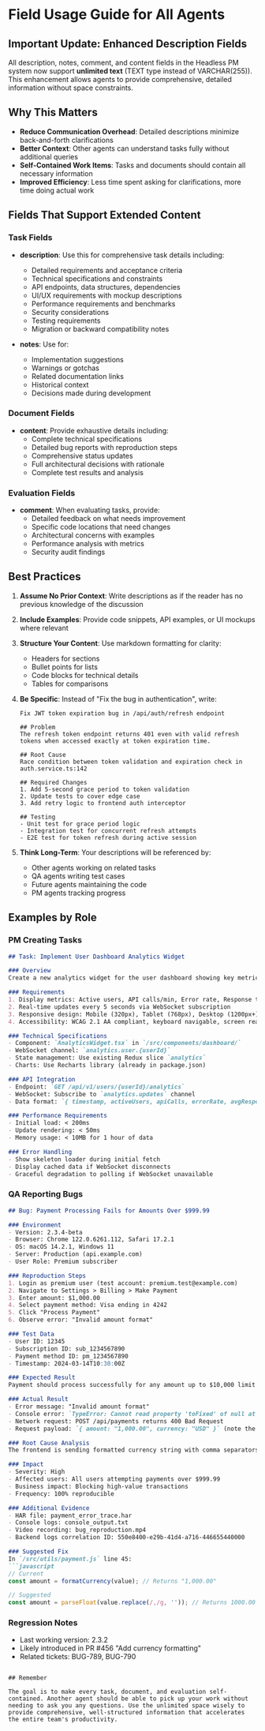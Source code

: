 # Field Usage Guide for All Agents

## Important Update: Enhanced Description Fields

All description, notes, comment, and content fields in the Headless PM system now support **unlimited text** (TEXT type instead of VARCHAR(255)). This enhancement allows agents to provide comprehensive, detailed information without space constraints.

## Why This Matters

- **Reduce Communication Overhead**: Detailed descriptions minimize back-and-forth clarifications
- **Better Context**: Other agents can understand tasks fully without additional queries
- **Self-Contained Work Items**: Tasks and documents should contain all necessary information
- **Improved Efficiency**: Less time spent asking for clarifications, more time doing actual work

## Fields That Support Extended Content

### Task Fields
- **description**: Use this for comprehensive task details including:
  - Detailed requirements and acceptance criteria
  - Technical specifications and constraints
  - API endpoints, data structures, dependencies
  - UI/UX requirements with mockup descriptions
  - Performance requirements and benchmarks
  - Security considerations
  - Testing requirements
  - Migration or backward compatibility notes

- **notes**: Use for:
  - Implementation suggestions
  - Warnings or gotchas
  - Related documentation links
  - Historical context
  - Decisions made during development

### Document Fields
- **content**: Provide exhaustive details including:
  - Complete technical specifications
  - Detailed bug reports with reproduction steps
  - Comprehensive status updates
  - Full architectural decisions with rationale
  - Complete test results and analysis

### Evaluation Fields
- **comment**: When evaluating tasks, provide:
  - Detailed feedback on what needs improvement
  - Specific code locations that need changes
  - Architectural concerns with examples
  - Performance analysis with metrics
  - Security audit findings

## Best Practices

1. **Assume No Prior Context**: Write descriptions as if the reader has no previous knowledge of the discussion
2. **Include Examples**: Provide code snippets, API examples, or UI mockups where relevant
3. **Structure Your Content**: Use markdown formatting for clarity:
   - Headers for sections
   - Bullet points for lists
   - Code blocks for technical details
   - Tables for comparisons

4. **Be Specific**: Instead of "Fix the bug in authentication", write:
   ```
   Fix JWT token expiration bug in /api/auth/refresh endpoint
   
   ## Problem
   The refresh token endpoint returns 401 even with valid refresh tokens when accessed exactly at token expiration time.
   
   ## Root Cause
   Race condition between token validation and expiration check in auth.service.ts:142
   
   ## Required Changes
   1. Add 5-second grace period to token validation
   2. Update tests to cover edge case
   3. Add retry logic to frontend auth interceptor
   
   ## Testing
   - Unit test for grace period logic
   - Integration test for concurrent refresh attempts
   - E2E test for token refresh during active session
   ```

5. **Think Long-Term**: Your descriptions will be referenced by:
   - Other agents working on related tasks
   - QA agents writing test cases
   - Future agents maintaining the code
   - PM agents tracking progress

## Examples by Role

### PM Creating Tasks
```markdown
## Task: Implement User Dashboard Analytics Widget

### Overview
Create a new analytics widget for the user dashboard showing key metrics with real-time updates via WebSocket.

### Requirements
1. Display metrics: Active users, API calls/min, Error rate, Response time
2. Real-time updates every 5 seconds via WebSocket subscription
3. Responsive design: Mobile (320px), Tablet (768px), Desktop (1200px+)
4. Accessibility: WCAG 2.1 AA compliant, keyboard navigable, screen reader friendly

### Technical Specifications
- Component: `AnalyticsWidget.tsx` in `/src/components/dashboard/`
- WebSocket channel: `analytics.user.{userId}`
- State management: Use existing Redux slice `analytics`
- Charts: Use Recharts library (already in package.json)

### API Integration
- Endpoint: `GET /api/v1/users/{userId}/analytics`
- WebSocket: Subscribe to `analytics.updates` channel
- Data format: `{ timestamp, activeUsers, apiCalls, errorRate, avgResponseTime }`

### Performance Requirements
- Initial load: < 200ms
- Update rendering: < 50ms
- Memory usage: < 10MB for 1 hour of data

### Error Handling
- Show skeleton loader during initial fetch
- Display cached data if WebSocket disconnects
- Graceful degradation to polling if WebSocket unavailable
```

### QA Reporting Bugs
```markdown
## Bug: Payment Processing Fails for Amounts Over $999.99

### Environment
- Version: 2.3.4-beta
- Browser: Chrome 122.0.6261.112, Safari 17.2.1
- OS: macOS 14.2.1, Windows 11
- Server: Production (api.example.com)
- User Role: Premium subscriber

### Reproduction Steps
1. Login as premium user (test account: premium.test@example.com)
2. Navigate to Settings > Billing > Make Payment
3. Enter amount: $1,000.00
4. Select payment method: Visa ending in 4242
5. Click "Process Payment"
6. Observe error: "Invalid amount format"

### Test Data
- User ID: 12345
- Subscription ID: sub_1234567890
- Payment method ID: pm_1234567890
- Timestamp: 2024-03-14T10:30:00Z

### Expected Result
Payment should process successfully for any amount up to $10,000 limit

### Actual Result
- Error message: "Invalid amount format"
- Console error: `TypeError: Cannot read property 'toFixed' of null at formatCurrency (billing.js:234)`
- Network request: POST /api/payments returns 400 Bad Request
- Request payload: `{ amount: "1,000.00", currency: "USD" }` (note the comma)

### Root Cause Analysis
The frontend is sending formatted currency string with comma separators, but the API expects a numeric value.

### Impact
- Severity: High
- Affected users: All users attempting payments over $999.99
- Business impact: Blocking high-value transactions
- Frequency: 100% reproducible

### Additional Evidence
- HAR file: payment_error_trace.har
- Console logs: console_output.txt
- Video recording: bug_reproduction.mp4
- Backend logs correlation ID: 550e8400-e29b-41d4-a716-446655440000

### Suggested Fix
In `/src/utils/payment.js` line 45:
```javascript
// Current
const amount = formatCurrency(value); // Returns "1,000.00"

// Suggested
const amount = parseFloat(value.replace(/,/g, '')); // Returns 1000.00
```

### Regression Notes
- Last working version: 2.3.2
- Likely introduced in PR #456 "Add currency formatting"
- Related tickets: BUG-789, BUG-790
```

## Remember

The goal is to make every task, document, and evaluation self-contained. Another agent should be able to pick up your work without needing to ask you any questions. Use the unlimited space wisely to provide comprehensive, well-structured information that accelerates the entire team's productivity.